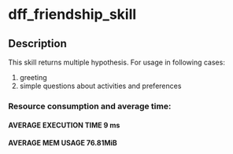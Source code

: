 # dff_friendship_skill

## Description

This skill returns multiple hypothesis. For usage in following cases:

1. greeting
2. simple questions about activities and preferences

### Resource consumption and average time:

#### AVERAGE EXECUTION TIME  9 ms

#### AVERAGE MEM USAGE  76.81MiB
